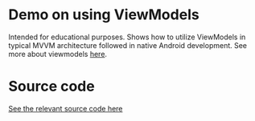 # Demo on using ViewModels

Intended for educational purposes. Shows how to utilize ViewModels in typical MVVM architecture followed in native Android development. See more about viewmodels [here](https://developer.android.com/topic/libraries/architecture/viewmodel).

# Source code

[See the relevant source code here](https://github.com/jani-heinikoski/viewmodel-demo/tree/main/app/src/main/java/com/lut/jh/viewmodeldemo)


